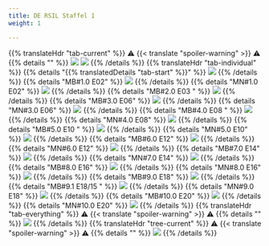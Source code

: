 ```yaml
---
title: DE RSIL Staffel 1
weight: 1

---
```

{{% translateHdr "tab-current" %}}
:warning: {{< translate "spoiler-warning" >}} :warning:
{{% details "" %}}
![](/sim-ayto/de01r/de01r_tab.png)
![](/sim-ayto/de01r/de01r_sum.png)
{{% /details %}}
{{% translateHdr "tab-individual" %}}
{{% details "{{% translatedDetails "tab-start" %}}" %}}
![](/sim-ayto/de01r/de01r_0.png)
{{% /details %}}
{{% details "MB#1.0 E02" %}}
![](/sim-ayto/de01r/de01r_1.png)
{{% /details %}}
{{% details "MN#1.0 E02" %}}
![](/sim-ayto/de01r/de01r_2.png)
{{% /details %}}
{{% details "MB#2.0 E03 " %}}
![](/sim-ayto/de01r/de01r_3.png)
{{% /details %}}
{{% details "MB#3.0 E06" %}}
![](/sim-ayto/de01r/de01r_4.png)
{{% /details %}}
{{% details "MN#3.0 E06" %}}
![](/sim-ayto/de01r/de01r_5.png)
{{% /details %}}
{{% details "MB#4.0 E08 " %}}
![](/sim-ayto/de01r/de01r_6.png)
{{% /details %}}
{{% details "MN#4.0 E08" %}}
![](/sim-ayto/de01r/de01r_7.png)
{{% /details %}}
{{% details "MB#5.0 E10 " %}}
![](/sim-ayto/de01r/de01r_8.png)
{{% /details %}}
{{% details "MN#5.0 E10" %}}
![](/sim-ayto/de01r/de01r_9.png)
{{% /details %}}
{{% details "MB#6.0 E12" %}}
![](/sim-ayto/de01r/de01r_10.png)
{{% /details %}}
{{% details "MN#6.0 E12" %}}
![](/sim-ayto/de01r/de01r_11.png)
{{% /details %}}
{{% details "MB#7.0 E14" %}}
![](/sim-ayto/de01r/de01r_12.png)
{{% /details %}}
{{% details "MN#7.0 E14" %}}
![](/sim-ayto/de01r/de01r_13.png)
{{% /details %}}
{{% details "MB#8.0 E16" %}}
![](/sim-ayto/de01r/de01r_14.png)
{{% /details %}}
{{% details "MN#8.0 E16" %}}
![](/sim-ayto/de01r/de01r_15.png)
{{% /details %}}
{{% details "MB#9.0 E18" %}}
![](/sim-ayto/de01r/de01r_16.png)
{{% /details %}}
{{% details "MB#9.1 E18/15 " %}}
![](/sim-ayto/de01r/de01r_17.png)
{{% /details %}}
{{% details "MN#9.0 E18" %}}
![](/sim-ayto/de01r/de01r_18.png)
{{% /details %}}
{{% details "MB#10.0 E20" %}}
![](/sim-ayto/de01r/de01r_19.png)
{{% /details %}}
{{% details "MN#10.0 E20" %}}
![](/sim-ayto/de01r/de01r_20.png)
{{% /details %}}
{{% translateHdr "tab-everything" %}}
:warning: {{< translate "spoiler-warning" >}} :warning:
{{% details "" %}}
![](/sim-ayto/de01r/de01r.col.png)
{{% /details %}}
{{% translateHdr "tree-current" %}}
:warning: {{< translate "spoiler-warning" >}} :warning:
{{% details "" %}}
![](/sim-ayto/de01r/de01r.png)
{{% /details %}}
